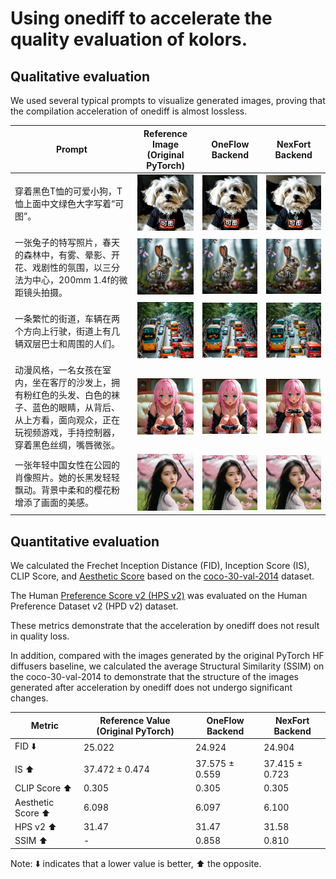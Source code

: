 # Using onediff to accelerate the quality evaluation of kolors.


## Qualitative evaluation

We used several typical prompts to visualize generated images, proving that the compilation acceleration of onediff is almost lossless.

| Prompt | Reference Image (Original PyTorch) | OneFlow Backend | NexFort Backend |
|--------|-----------------|----------------|-----------------|
| 穿着黑色T恤的可爱小狗，T恤上面中文绿色大字写着“可图”。 | <img src="./asset/kolors_01.png" width="150px"> | <img src="./asset/kolors_oneflow_compile_01.png" width="300px"> | <img src="./asset/kolors_nexfort_compile_01.png" width="300px"> |
| 一张兔子的特写照片，春天的森林中，有雾、晕影、开花、戏剧性的氛围，以三分法为中心，200mm 1.4f的微距镜头拍摄。 | <img src="./asset/kolors_02.png" width="150px"> | <img src="./asset/kolors_oneflow_compile_02.png" width="150px"> | <img src="./asset/kolors_nexfort_compile_02.png" width="150px"> |
| 一条繁忙的街道，车辆在两个方向上行驶，街道上有几辆双层巴士和周围的人们。 | <img src="./asset/kolors_03.png" width="150px"> | <img src="./asset/kolors_oneflow_compile_03.png" width="150px"> | <img src="./asset/kolors_nexfort_compile_03.png" width="150px"> |
| 动漫风格，一名女孩在室内，坐在客厅的沙发上，拥有粉红色的头发、白色的袜子、蓝色的眼睛，从背后、从上方看，面向观众，正在玩视频游戏，手持控制器，穿着黑色丝绸，嘴唇微张。 | <img src="./asset/kolors_04.png" width="150px"> | <img src="./asset/kolors_oneflow_compile_04.png" width="150px"> | <img src="./asset/kolors_nexfort_compile_04.png" width="150px"> |
| 一张年轻中国女性在公园的肖像照片。她的长黑发轻轻飘动。背景中柔和的樱花粉增添了画面的美感。 | <img src="./asset/kolors_05.png" width="150px"> | <img src="./asset/kolors_oneflow_compile_05.png" width="150px"> | <img src="./asset/kolors_nexfort_compile_05.png" width="150px"> |



## Quantitative evaluation


We calculated the Frechet Inception Distance (FID), Inception Score (IS), CLIP Score, and [Aesthetic Score](https://github.com/christophschuhmann/improved-aesthetic-predictor) based on the [coco-30-val-2014](https://huggingface.co/datasets/sayakpaul/coco-30-val-2014) dataset.

The Human [Preference Score v2 (HPS v2)](https://github.com/tgxs002/HPSv2) was evaluated on the Human Preference Dataset v2 (HPD v2) dataset.

These metrics demonstrate that the acceleration by onediff does not result in quality loss.

In addition, compared with the images generated by the original PyTorch HF diffusers baseline, we calculated the average Structural Similarity (SSIM) on the coco-30-val-2014 to demonstrate that the structure of the images generated after acceleration by onediff does not undergo significant changes.


| Metric            | Reference Value (Original PyTorch) | OneFlow Backend | NexFort Backend |
|-------------------|------------------------------------|-----------------|-----------------|
| FID ⬇️              | 25.022                             | 24.924          | 24.904          |
| IS ⬆️               | 37.472 ± 0.474                     | 37.575 ± 0.559  | 37.415 ± 0.723  |
| CLIP Score ⬆️       | 0.305                              | 0.305           | 0.305           |
| Aesthetic Score ⬆️  | 6.098                              | 6.097           | 6.100           |
| HPS v2 ⬆️           | 31.47                              | 31.47           | 31.58           |
| SSIM ⬆️             | -                                  | 0.858           | 0.810           |

Note: ⬇️ indicates that a lower value is better, ⬆️ the opposite.
